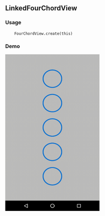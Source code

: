 ## LinkedFourChordView


### Usage

```
    FourChordView.create(this)
```

### Demo

<img src="https://github.com/Anwesh43/LinkedFourChordView/blob/master/demo/fourchordview.gif" width="300px" height="500px">